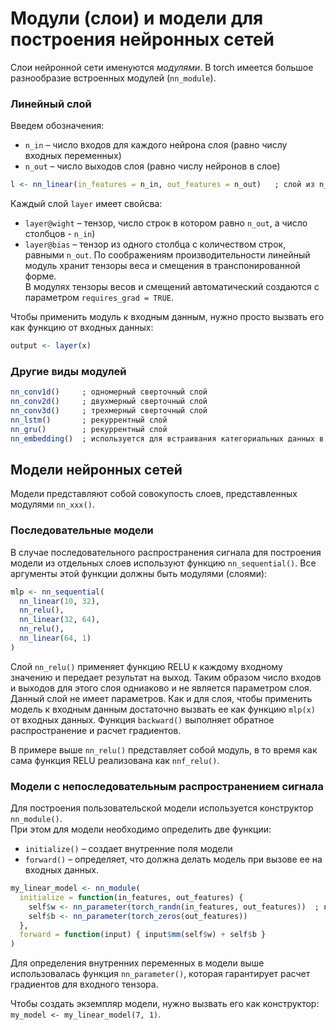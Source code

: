 # Модули (слои) и модели для построения нейронных сетей
Слои нейронной сети именуются *модулями*. В torch имеется большое разнообразие встроенных модулей (`nn_module`).

### Линейный слой
Введем обозначения:
* `n_in` – число входов для каждого нейрона слоя (равно числу входных переменных)
* `n_out` – число выходов слоя (равно числу нейронов в слое)
```r
l <- nn_linear(in_features = n_in, out_features = n_out)   ; слой из n_out линейных нейронов, каждый из которых имеет n_in входов
```
Каждый слой `layer` имеет свойсва:
* `layer@wight` – тензор, число строк в котором равно `n_out`, а число столбцов - `n_in`)
* `layer@bias` – тензор из одного столбца с количеством строк, равными `n_out`.
По соображениям производительности линейный модуль хранит тензоры веса и смещения в транспонированной форме.  
В модулях тензоры весов и смещений автоматический создаются с параметром `requires_grad = TRUE`.

Чтобы применить модуль к входным данным, нужно просто вызвать его как функцию от входных данных:
```r
output <- layer(x)
```

### Другие виды модулей
```r
nn_conv1d()     ; одномерный сверточный слой
nn_conv2d()     ; двухмерный сверточный слой
nn_conv3d()     ; трехмерный сверточный слой
nn_lstm()       ; рекуррентный слой
nn_gru()        ; рекуррентный слой
nn_embedding()  ; используется для встраивания категориальных данных в многомерное пространство
```

## Модели нейронных сетей
Модели представляют собой совокупость слоев, представленных модулями `nn_xxx()`.

### Последовательные модели
В случае последовательного распространения сигнала для построения модели из отдельных слоев используют функцию `nn_sequential()`. Все аргументы этой функции должны быть модулями (слоями):
```r
mlp <- nn_sequential(
  nn_linear(10, 32),
  nn_relu(),
  nn_linear(32, 64),
  nn_relu(),
  nn_linear(64, 1)
)
```
Слой `nn_relu()` применяет функцию RELU к каждому входному значению и передает результат на выход. Таким образом число входов и выходов для этого слоя одниаково и не является параметром слоя. Данный слой не имеет параметров. 
Как и для слоя, чтобы применить модель к входным данным достаточно вызвать ее как функцию `mlp(x)` от входных данных. Функция `backward()` выполняет обратное распространение и расчет градиентов.

В примере выше `nn_relu()` представляет собой модуль, в то время как сама функция RELU реализована как `nnf_relu()`.

### Модели с непоследовательным распространением сигнала
Для построения пользовательской модели используется конструктор `nn_module()`.  
При этом для модели необходимо определить две функции:
* `initialize()` – создает внутренние поля модели
* `forward()` – определяет, что должна делать модель при вызове ее на входных данных.
```r
my_linear_model <- nn_module(
  initialize = function(in_features, out_features) {
    self$w <- nn_parameter(torch_randn(in_features, out_features))  ; входной тензор 
    self$b <- nn_parameter(torch_zeros(out_features))
  },
  forward = function(input) { input$mm(self$w) + self$b }
)
```
Для определения внутренних переменных в модели выше использовалась функция `nn_parameter()`, которая гарантирует расчет градиентов для входного тензора.

Чтобы создать экземпляр модели, нужно вызвать его как конструктор: `my_model <- my_linear_model(7, 1)`.
